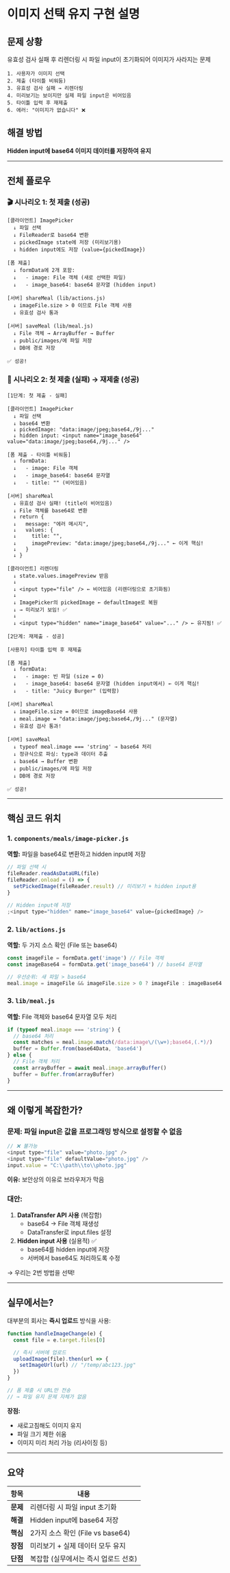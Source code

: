 # 이미지 선택 유지 구현 설명

## 문제 상황

유효성 검사 실패 후 리렌더링 시 파일 input이 초기화되어 이미지가 사라지는 문제

```
1. 사용자가 이미지 선택
2. 제출 (타이틀 비워둠)
3. 유효성 검사 실패 → 리렌더링
4. 미리보기는 보이지만 실제 파일 input은 비어있음
5. 타이틀 입력 후 재제출
6. 에러: "이미지가 없습니다" ❌
```

## 해결 방법

**Hidden input에 base64 이미지 데이터를 저장하여 유지**

---

## 전체 플로우

### 🎬 시나리오 1: 첫 제출 (성공)

```
[클라이언트] ImagePicker
  ↓ 파일 선택
  ↓ FileReader로 base64 변환
  ↓ pickedImage state에 저장 (미리보기용)
  ↓ hidden input에도 저장 (value={pickedImage})

[폼 제출]
  ↓ formData에 2개 포함:
  ↓   - image: File 객체 (새로 선택한 파일)
  ↓   - image_base64: base64 문자열 (hidden input)

[서버] shareMeal (lib/actions.js)
  ↓ imageFile.size > 0 이므로 File 객체 사용
  ↓ 유효성 검사 통과

[서버] saveMeal (lib/meal.js)
  ↓ File 객체 → ArrayBuffer → Buffer
  ↓ public/images/에 파일 저장
  ↓ DB에 경로 저장

✅ 성공!
```

### 🔄 시나리오 2: 첫 제출 (실패) → 재제출 (성공)

```
[1단계: 첫 제출 - 실패]

[클라이언트] ImagePicker
  ↓ 파일 선택
  ↓ base64 변환
  ↓ pickedImage: "data:image/jpeg;base64,/9j..."
  ↓ hidden input: <input name="image_base64" value="data:image/jpeg;base64,/9j..." />

[폼 제출 - 타이틀 비워둠]
  ↓ formData:
  ↓   - image: File 객체
  ↓   - image_base64: base64 문자열
  ↓   - title: "" (비어있음)

[서버] shareMeal
  ↓ 유효성 검사 실패! (title이 비어있음)
  ↓ File 객체를 base64로 변환
  ↓ return {
  ↓   message: "에러 메시지",
  ↓   values: {
  ↓     title: "",
  ↓     imagePreview: "data:image/jpeg;base64,/9j..." ← 이게 핵심!
  ↓   }
  ↓ }

[클라이언트] 리렌더링
  ↓ state.values.imagePreview 받음
  ↓
  ↓ <input type="file" /> ← 비어있음 (리렌더링으로 초기화됨)
  ↓
  ↓ ImagePicker의 pickedImage ← defaultImage로 복원
  ↓ → 미리보기 보임! ✅
  ↓
  ↓ <input type="hidden" name="image_base64" value="..." /> ← 유지됨! ✅

[2단계: 재제출 - 성공]

[사용자] 타이틀 입력 후 재제출

[폼 제출]
  ↓ formData:
  ↓   - image: 빈 파일 (size = 0)
  ↓   - image_base64: base64 문자열 (hidden input에서) ← 이게 핵심!
  ↓   - title: "Juicy Burger" (입력함)

[서버] shareMeal
  ↓ imageFile.size = 0이므로 imageBase64 사용
  ↓ meal.image = "data:image/jpeg;base64,/9j..." (문자열)
  ↓ 유효성 검사 통과!

[서버] saveMeal
  ↓ typeof meal.image === 'string' → base64 처리
  ↓ 정규식으로 파싱: type과 데이터 추출
  ↓ base64 → Buffer 변환
  ↓ public/images/에 파일 저장
  ↓ DB에 경로 저장

✅ 성공!
```

---

## 핵심 코드 위치

### 1. `components/meals/image-picker.js`

**역할:** 파일을 base64로 변환하고 hidden input에 저장

```javascript
// 파일 선택 시
fileReader.readAsDataURL(file)
fileReader.onload = () => {
  setPickedImage(fileReader.result) // 미리보기 + hidden input용
}

// Hidden input에 저장
;<input type="hidden" name="image_base64" value={pickedImage} />
```

### 2. `lib/actions.js`

**역할:** 두 가지 소스 확인 (File 또는 base64)

```javascript
const imageFile = formData.get('image') // File 객체
const imageBase64 = formData.get('image_base64') // base64 문자열

// 우선순위: 새 파일 > base64
meal.image = imageFile && imageFile.size > 0 ? imageFile : imageBase64
```

### 3. `lib/meal.js`

**역할:** File 객체와 base64 문자열 모두 처리

```javascript
if (typeof meal.image === 'string') {
  // base64 처리
  const matches = meal.image.match(/data:image\/(\w+);base64,(.*)/)
  buffer = Buffer.from(base64Data, 'base64')
} else {
  // File 객체 처리
  const arrayBuffer = await meal.image.arrayBuffer()
  buffer = Buffer.from(arrayBuffer)
}
```

---

## 왜 이렇게 복잡한가?

### 문제: 파일 input은 값을 프로그래밍 방식으로 설정할 수 없음

```javascript
// ❌ 불가능
<input type="file" value="photo.jpg" />
<input type="file" defaultValue="photo.jpg" />
input.value = "C:\\path\\to\\photo.jpg"
```

**이유:** 보안상의 이유로 브라우저가 막음

### 대안:

1. **DataTransfer API 사용** (복잡함)
   - base64 → File 객체 재생성
   - DataTransfer로 input.files 설정
2. **Hidden input 사용** (실용적) ✅
   - base64를 hidden input에 저장
   - 서버에서 base64도 처리하도록 수정

→ 우리는 2번 방법을 선택!

---

## 실무에서는?

대부분의 회사는 **즉시 업로드** 방식을 사용:

```javascript
function handleImageChange(e) {
  const file = e.target.files[0]

  // 즉시 서버에 업로드
  uploadImage(file).then(url => {
    setImageUrl(url) // "/temp/abc123.jpg"
  })
}

// 폼 제출 시 URL만 전송
// → 파일 유지 문제 자체가 없음
```

**장점:**

- 새로고침해도 이미지 유지
- 파일 크기 제한 쉬움
- 이미지 미리 처리 가능 (리사이징 등)

---

## 요약

| 항목     | 내용                                 |
| -------- | ------------------------------------ |
| **문제** | 리렌더링 시 파일 input 초기화        |
| **해결** | Hidden input에 base64 저장           |
| **핵심** | 2가지 소스 확인 (File vs base64)     |
| **장점** | 미리보기 + 실제 데이터 모두 유지     |
| **단점** | 복잡함 (실무에서는 즉시 업로드 선호) |
